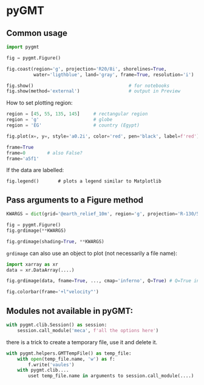 # pyGMT


## Common usage

```python
import pygmt

fig = pygmt.Figure()

fig.coast(region='g', projection='R20/8i', shorelines=True,
          water='ligthblue', land='gray', frame=True, resolution='i')

fig.show()                                   # for notebooks
fig.show(method='external')                  # output in Preview
```

How to set plotting region:

```python
region = [45, 55, 135, 145]     # rectangular region
region = 'g'                    # globe
region = 'EG'                   # country (Egypt)
```

```python
fig.plot(x=, y=, style='a0.2i', color='red', pen='black', label=f'red')

frame=True
frame=0        # also False?
frame='a5f1'
```

If the data are labelled:

    fig.legend()       # plots a legend similar to Matplotlib


## Pass arguments to a Figure method

```python
KWARGS = dict(grid='@earth_relief_10m', region='g', projection='R-130/5i', frame=0, )

fig = pygmt.Figure()
fig.grdimage(**KWARGS)

fig.grdimage(shading=True, **KWARGS)
```


`grdimage` can also use an object to plot (not necessarily a file name):

```python
import xarray as xr
data = xr.DataArray(....)

fig.grdimage(data, fname=True, ..., cmap='inferno', Q=True) # Q=True in NaN make it transparent

fig.colorbar(frame='+l"velocity"')
```

## Modules not available in pyGMT:

```python
with pygmt.clib.Session() as session:
    session.call_module('meca', f'all the options here')
```

there is a trick to create a temporary file, use it and delete it.

```python
with pygmt.helpers.GMTTempFile() as temp_file:
    with open(temp_file.name, 'w') as f:
        f.write('vaules')
    with pygmt.clib....
        uset temp_file.name in arguments to session.call_module(....)
```

